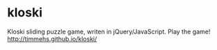 kloski
======

Kloski sliding puzzle game, writen in jQuery/JavaScript.  Play the game! http://timmehs.github.io/kloski/
